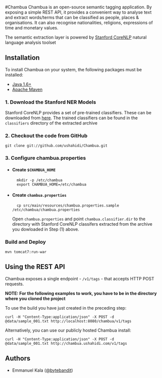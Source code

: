 #Chambua
Chambua is an open-source semantic tagging application. By exposing a simple REST API, it provides a convenient way to analyse text and extract words/terms that can be classified as people, places & organisations. It can also recognise nationalities, religions, expressions of time and monetary values.

The semantic extraction layer is powered by [Stanford CoreNLP](http://nlp.stanford.edu/software/corenlp.shtml) natural language analysis toolset

## Installation
To install Chambua on your system, the following packages must be installed:

* [Java 1.6+](http://www.oracle.com/technetwork/java/index.html)
* [Apache Maven](http://maven.apache.org)


### 1. Download the Stanford NER Models
Stanford CoreNLP provides a set of pre-trained classifiers. These can be downloaded from [here](http://nlp.stanford.edu/software/CRF-NER.shtml). The trained classifiers can be found in the ``classifiers`` directory of the extracted archive

### 2. Checkout the code from GitHub

	git clone git://github.com/ushahidi/Chambua.git

### 3. Configure chambua.properties

* #### Create ``$CHAMBUA_HOME``
	
		mkdir -p /etc/chambua
		export CHAMBUA_HOME=/etc/chambua

* #### Create ``chambua.properties``
	
		cp src/main/resources/chambua.properties.sample /etc/chambua/chambua.properties

	Open ``chambua.properties`` and point ``chambua.classifier.dir`` to the directory with 	Stanford CoreNLP classifers extracted from the archive you dowloaded in Step (1) above.

### Build and Deploy

	mvn tomcat7:run-war

## Using the REST API
Chambua exposes a single endpoint - ``/v1/tags`` - that accepts HTTP POST requests.

__NOTE: For the following examples to work, you have to be in the directory where you cloned the project__ 

To use the build you have just created in the preceding step:

	curl -H "Content-Type:application/json" -X POST -d @data/sample_001.txt http://localhost:8080/chambua/v1/tags
	
Alternatively, you can use our publicly hosted Chambua install:

	curl -H "Content-Type:application/json" -X POST -d @data/sample_001.txt http://chambua.ushahidi.com/v1/tags


## Authors
* Emmanuel Kala ([@bytebandit](https://twitter.com/bytebandit))

